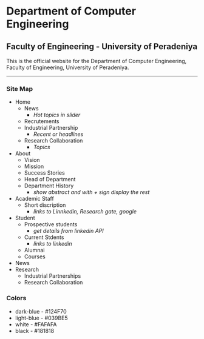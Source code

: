 # Department of Computer Engineering
## Faculty of Engineering - University of Peradeniya

This is the official website for the Department of Computer Engineering, Faculty of Engineering, University of Peradeniya.

---

### Site Map

- Home
  + News
    * _Hot topics in slider_
  + Recrutements
  + Industrial Partnership
    * _Recent or headlines_
  + Research Collaboration
    * _Topics_
- About
  + Vision
  + Mission
  + Success Stories
  + Head of Department
  + Department History
    * _show abstract and with + sign display the rest_
- Academic Staff
  + Short discription
    * _links to Linnkedin, Research gate, google_ 
- Student
  + Prospective students
    * _get details from linkedin API_
  + Current Stdents
    * _links to linkedin_
  + Alumnai
  + Courses
- News
- Research
  + Industrial Partnerships
  + Research Collaboration
  
  
### Colors

* dark-blue - #124F70
* light-blue - #039BE5
* white - #FAFAFA
* black - #181818
